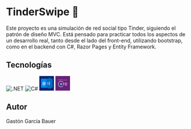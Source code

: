 # TinderSwipe 💞

Este proyecto es una simulación de red social tipo Tinder, siguiendo el patrón de diseño MVC.
Está pensado para practicar todos los aspectos de un desarrollo real, tanto desde el lado del front-end, utilizando bootstrap, 
como en el backend con C#, Razor Pages y Entity Framework.

## Tecnologías

<p align="left">
  <img src="https://cdn.jsdelivr.net/gh/devicons/devicon/icons/dot-net/dot-net-original.svg" height="40" alt=".NET" />
  <img src="https://cdn.jsdelivr.net/gh/devicons/devicon/icons/csharp/csharp-original.svg" height="40" alt="C#" />
  <img src="https://github.com/GastonGarciaBauer/TinderSwipe/blob/main/assets/icons/razor.png?raw=true" height="40" alt="Razor Pages" />
  <img src="https://github.com/GastonGarciaBauer/TinderSwipe/blob/main/assets/icons/Bitmap-MEDIUM_Entity-Framework-Core-Logo_2colors_Square_Boxed_RGB.png?raw=true" height="40" alt="Entity Framework" />
</p>

## Autor


Gastón García Bauer
